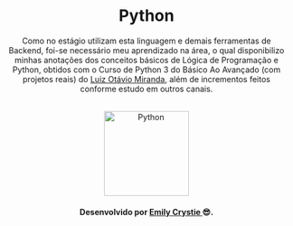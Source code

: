 <div align="center"> 
 <h1> Python </h1>
 <p> Como no estágio utilizam esta linguagem e demais ferramentas de Backend, foi-se necessário meu aprendizado na área, o qual disponibilizo minhas anotações dos conceitos básicos de Lógica de Programação e Python, obtidos com o Curso de Python 3 do Básico Ao Avançado (com projetos reais) do <a href="https://www.udemy.com/course/python-3-do-zero-ao-avancado/" target="_blank">Luiz Otávio Miranda</a>, além de incrementos feitos conforme estudo em outros canais.</p>
 <br>
 <img src="https://cdn.jsdelivr.net/gh/devicons/devicon/icons/python/python-original.svg" alt="Python" width="150" height="150"/>
</div>

<h4 align="center"> Desenvolvido por <a href="https://www.linkedin.com/in/emilycrystie/" target="_blank"> Emily Crystie <a>  😎. <h4>
